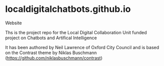 # localdigitalchatbots.github.io
Website

Ths is the project repo for the Local Digital Collaboration Unit funded project on Chatbots and Artifical Intelligence

It has been authored by Neil Lawrence of Oxford City Council and is based on the Contrast theme by Niklas Buschmann (https://github.com/niklasbuschmann/contrast)
